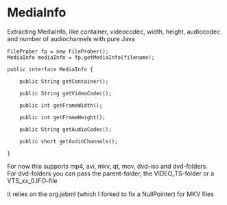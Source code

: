 # MediaInfo
Extracting MediaInfo, like container, videocodec, width, height, audiocodec and number of audiochannels with pure Java

```
FileProber fp = new FileProber();
MediaInfo mediaInfo = fp.getMediaInfo(filename);

public interface MediaInfo {
	
	public String getContainer();
	
	public String getVideoCodec();
	
	public int getFrameWidth();
	
	public int getFrameHeight();
	
	public String getAudioCodec();
	
	public short getAudioChannels();
	
}
```

For now this supports mp4, avi, mkv, qt, mov, dvd-iso and dvd-folders.  
For dvd-folders you can pass the parent-folder, the VIDEO\_TS-folder or a VTS\_xx\_0.IFO-file

It relies on the org.jebml (which I forked to fix a NullPointer) for MKV files
